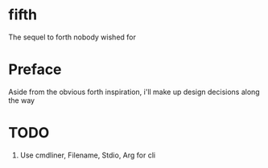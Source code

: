 # fifth
The sequel to forth nobody wished for

# Preface

Aside from the obvious forth inspiration, i'll make up design decisions along the way



# TODO

1. Use cmdliner, Filename, Stdio, Arg for cli
